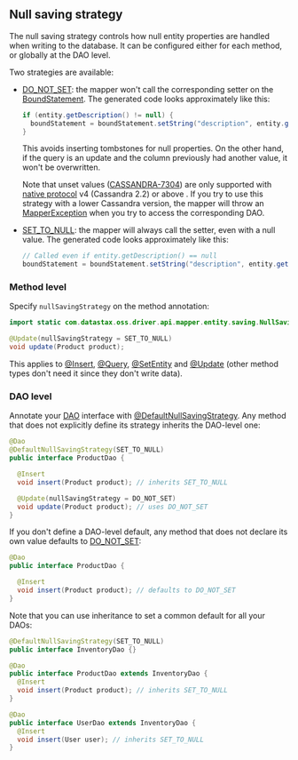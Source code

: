 <!--
Licensed to the Apache Software Foundation (ASF) under one
or more contributor license agreements.  See the NOTICE file
distributed with this work for additional information
regarding copyright ownership.  The ASF licenses this file
to you under the Apache License, Version 2.0 (the
"License"); you may not use this file except in compliance
with the License.  You may obtain a copy of the License at

  http://www.apache.org/licenses/LICENSE-2.0

Unless required by applicable law or agreed to in writing,
software distributed under the License is distributed on an
"AS IS" BASIS, WITHOUT WARRANTIES OR CONDITIONS OF ANY
KIND, either express or implied.  See the License for the
specific language governing permissions and limitations
under the License.
-->

## Null saving strategy

The null saving strategy controls how null entity properties are handled when writing to the
database. It can be configured either for each method, or globally at the DAO level.

Two strategies are available:

* [DO_NOT_SET]: the mapper won't call the corresponding setter on the [BoundStatement]. The
  generated code looks approximately like this:

    ```java
    if (entity.getDescription() != null) {
      boundStatement = boundStatement.setString("description", entity.getDescription());
    }
    ```
    
    This avoids inserting tombstones for null properties. On the other hand, if the query is an
    update and the column previously had another value, it won't be overwritten.

    Note that unset values ([CASSANDRA-7304]) are only supported with [native
    protocol](../../../core/native_protocol/) v4 (Cassandra 2.2) or above . If you try to use this
    strategy with a lower Cassandra version, the mapper will throw an [MapperException] when you try
    to access the corresponding DAO.

* [SET_TO_NULL]: the mapper will always call the setter, even with a null value. The generated code
  looks approximately like this:
  
    ```java
    // Called even if entity.getDescription() == null
    boundStatement = boundStatement.setString("description", entity.getDescription());
    ```

### Method level

Specify `nullSavingStrategy` on the method annotation:

```java
import static com.datastax.oss.driver.api.mapper.entity.saving.NullSavingStrategy.SET_TO_NULL;

@Update(nullSavingStrategy = SET_TO_NULL)
void update(Product product);
```

This applies to [@Insert](../insert/), [@Query](../query/), [@SetEntity](../setentity/) and
[@Update](../update/) (other method types don't need it since they don't write data).

### DAO level

Annotate your [DAO](../../daos/) interface with [@DefaultNullSavingStrategy]. Any method that does
not explicitly define its strategy inherits the DAO-level one:

```java
@Dao
@DefaultNullSavingStrategy(SET_TO_NULL)
public interface ProductDao {

  @Insert
  void insert(Product product); // inherits SET_TO_NULL

  @Update(nullSavingStrategy = DO_NOT_SET)
  void update(Product product); // uses DO_NOT_SET
}
```

If you don't define a DAO-level default, any method that does not declare its own value defaults to
[DO_NOT_SET]:

```java
@Dao
public interface ProductDao {

  @Insert
  void insert(Product product); // defaults to DO_NOT_SET
}
```

Note that you can use inheritance to set a common default for all your DAOs:

```java
@DefaultNullSavingStrategy(SET_TO_NULL)
public interface InventoryDao {}

@Dao
public interface ProductDao extends InventoryDao {
  @Insert
  void insert(Product product); // inherits SET_TO_NULL
}

@Dao
public interface UserDao extends InventoryDao {
  @Insert
  void insert(User user); // inherits SET_TO_NULL
}
```

[@DefaultNullSavingStrategy]: https://docs.datastax.com/en/drivers/java/4.3/com/datastax/oss/driver/api/mapper/annotations/DefaultNullSavingStrategy.html
[BoundStatement]:             https://docs.datastax.com/en/drivers/java/4.3/com/datastax/oss/driver/api/core/cql/BoundStatement.html
[MapperException]:            https://docs.datastax.com/en/drivers/java/4.3/com/datastax/oss/driver/api/mapper/MapperException.html
[DO_NOT_SET]:                 https://docs.datastax.com/en/drivers/java/4.3/com/datastax/oss/driver/api/mapper/entity/saving/NullSavingStrategy.html#DO_NOT_SET
[SET_TO_NULL]:                https://docs.datastax.com/en/drivers/java/4.3/com/datastax/oss/driver/api/mapper/entity/saving/NullSavingStrategy.html#SET_TO_NULL
      
[CASSANDRA-7304]: https://issues.apache.org/jira/browse/CASSANDRA-7304
